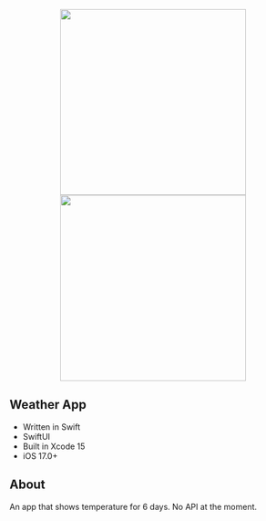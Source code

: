 <p align="center">
      <img src="https://i.ibb.co/tpwWD63/Simulator-Screenshot-i-Phone-15-Pro-2023-10-24-at-09-15-42.png" width="326">
      <img src="https://i.ibb.co/F8jt0LG/Simulator-Screenshot-i-Phone-15-Pro-2023-10-24-at-09-15-45.png" width="326">
</p>

## Weather App

- Written in Swift
- SwiftUI
- Built in Xcode 15
- iOS 17.0+

## About

An app that shows temperature for 6 days. No API at the moment.
